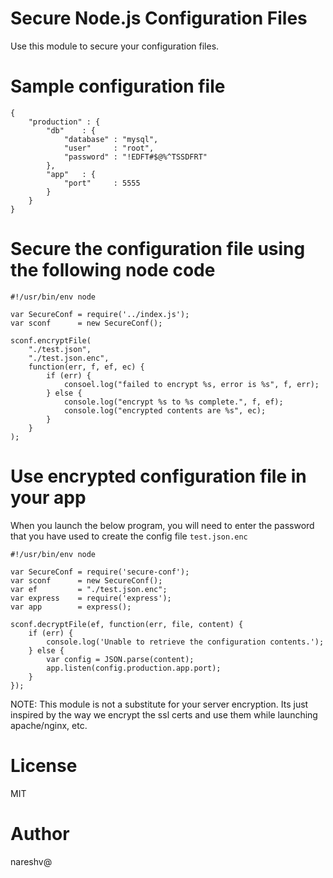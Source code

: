 # Secure Node.js Configuration Files

Use this module to secure your configuration files.

# Sample configuration file

```
{
    "production" : {
        "db"    : {
            "database" : "mysql",
            "user"     : "root",
            "password" : "!EDFT#$@%^TSSDFRT"
        },
        "app"   : {
            "port"     : 5555
        }
    }
}
```

# Secure the configuration file using the following node code

```
#!/usr/bin/env node

var SecureConf = require('../index.js');
var sconf      = new SecureConf();

sconf.encryptFile(
    "./test.json",
    "./test.json.enc",
    function(err, f, ef, ec) {
        if (err) {
            consoel.log("failed to encrypt %s, error is %s", f, err);
        } else {
            console.log("encrypt %s to %s complete.", f, ef);
            console.log("encrypted contents are %s", ec);
        }
    }
);
```

# Use encrypted configuration file in your app

When you launch the below program, you will need to enter the password that 
you have used to create the config file `test.json.enc`

```
#!/usr/bin/env node

var SecureConf = require('secure-conf');
var sconf      = new SecureConf();
var ef         = "./test.json.enc";
var express    = require('express');
var app        = express();

sconf.decryptFile(ef, function(err, file, content) {
    if (err) {
        console.log('Unable to retrieve the configuration contents.');
    } else {
        var config = JSON.parse(content);
        app.listen(config.production.app.port);
    }
});
```

NOTE: This module is not a substitute for your server encryption. Its just inspired by the way
we encrypt the ssl certs and use them while launching apache/nginx, etc.

# License

MIT

# Author

nareshv@
